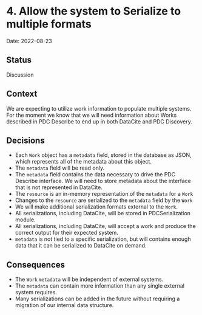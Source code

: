

# 4. Allow the system to Serialize to multiple formats

Date: 2022-08-23

## Status

Discussion

## Context

We are expecting to utilize work information to populate multiple systems.  For the moment we know that we will need information about Works described in PDC Describe to end up in both DataCite and PDC Discovery.

## Decisions

* Each `Work` object has a `metadata` field, stored in the database as JSON, which represents all of the metadata about this object.
* The `metadata` field will be read only.
* The `metadata` field contains the data necessary to drive the PDC Describe interface. We will need to store metadata about the interface that is not represented in DataCite.
* The `resource` is an in-memory representation of the `metadata` for a `Work`
* Changes to the `resource` are serialized to the `metadata` field by the `Work`
* We will make additional serialization formats external to the `Work`.
* All serializations, including DataCite,  will be stored in PDCSerialization module.
* All serializations, including DataCite, will accept a work and produce the correct output for their expected system.
* `metadata` is not tied to a specific serialization, but will contains enough data that it can be serialized to DataCite on demand.


## Consequences

* The `Work` `metadata` will be independent of external systems.
* The `metadata` can contain more information than any single external system requires.
* Many serializations can be added in the future without requiring a migration of our internal data structure.
